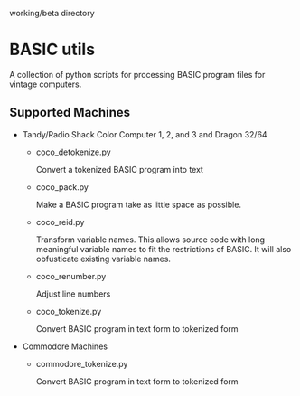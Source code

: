 working/beta directory

# BASIC utils

A collection of python scripts for processing BASIC program files for
vintage computers.

## Supported Machines

* Tandy/Radio Shack Color Computer 1, 2, and 3 and Dragon 32/64
    * coco_detokenize.py

      Convert a tokenized BASIC program into text

    * coco_pack.py

      Make a BASIC program take as little space as possible.

    * coco_reid.py

      Transform variable names. This allows source code with long
      meaningful variable names to fit the restrictions of BASIC. It
      will also obfusticate existing variable names.

    * coco_renumber.py

      Adjust line numbers

    * coco_tokenize.py

      Convert BASIC program in text form to tokenized form

* Commodore Machines
    * commodore_tokenize.py

      Convert BASIC program in text form to tokenized form

